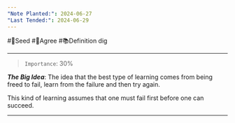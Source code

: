 ```yaml
---
"Note Planted:": 2024-06-27
"Last Tended:": 2024-06-29
---
```

#🌱Seed  #🙂Agree #📚Definition dig
****
>`Importance`: 30%
 
***The Big Idea***: The idea that the best type of learning comes from being freed to fail, learn from the failure and then try again. 

This kind of learning assumes that one must fail first before one can succeed.

* * *
